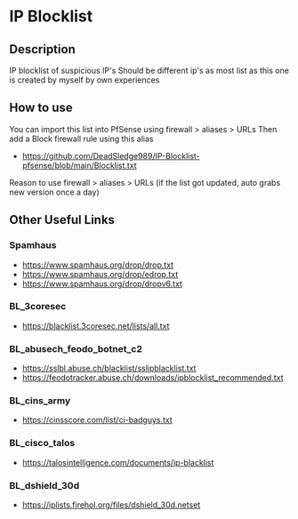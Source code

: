# IP Blocklist
## Description
IP blocklist of suspicious IP's
Should be different ip's as most list as this one is created by myself by own experiences

## How to use
You can import this list into PfSense using firewall > aliases > URLs
Then add a Block firewall rule using this alias
* https://github.com/DeadSledge989/IP-Blocklist-pfsense/blob/main/Blocklist.txt

Reason to use firewall > aliases > URLs (if the list got updated, auto grabs new version once a day)

## Other Useful Links
### Spamhaus
* https://www.spamhaus.org/drop/drop.txt
* https://www.spamhaus.org/drop/edrop.txt
* https://www.spamhaus.org/drop/dropv6.txt

### BL_3coresec
* https://blacklist.3coresec.net/lists/all.txt

### BL_abusech_feodo_botnet_c2
* https://sslbl.abuse.ch/blacklist/sslipblacklist.txt
* https://feodotracker.abuse.ch/downloads/ipblocklist_recommended.txt

### BL_cins_army
* https://cinsscore.com/list/ci-badguys.txt

### BL_cisco_talos
* https://talosintelligence.com/documents/ip-blacklist

### BL_dshield_30d
* https://iplists.firehol.org/files/dshield_30d.netset